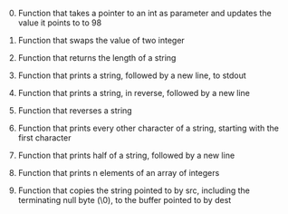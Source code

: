 0.	Function that takes a pointer to an int as parameter and updates the value it points to to 98

1.	Function that swaps the value of two integer

2.	Function that returns the length of a string

3.	Function that prints a string, followed by a new line, to stdout

4.	Function that prints a string, in reverse, followed by a new line

5.	Function that reverses a string

6.	Function that prints every other character of a string, starting with the first character

7.	Function that prints half of a string, followed by a new line

8.	Function that prints n elements of an array of integers

9.	Function that copies the string pointed to by src, including the terminating null byte (\0), to the buffer pointed to by dest

